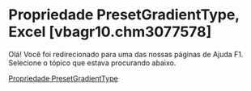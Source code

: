 
# Propriedade PresetGradientType, Excel [vbagr10.chm3077578]

Olá! Você foi redirecionado para uma das nossas páginas de Ajuda F1. Selecione o tópico que estava procurando abaixo.

[Propriedade PresetGradientType](http://msdn.microsoft.com/library/10ea644f-a856-acd1-45b8-6c1d35d2390a%28Office.15%29.aspx)
